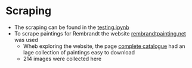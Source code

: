 # Scraping
- The scraping can be found in the [testing.ipynb](../testing.ipynb)
- To scrape paintings for Rembrandt the website [rembrandtpainting.net](http://www.rembrandtpainting.net/) was used
  - Wheb exploring the website, the page [complete catalogue](http://www.rembrandtpainting.net/complete_catalogue/complete_catalogue.htm) had an lage collection of paintings easy to download
  - 214 images were collected here